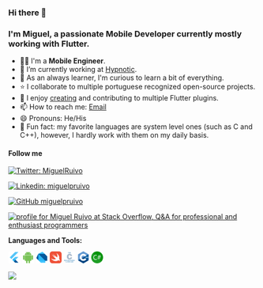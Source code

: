 ### Hi there 👋

### I'm Miguel, a passionate Mobile Developer currently mostly working with Flutter.

- 👨‍💻  I'm a **Mobile Engineer**.
- 🔭  I’m currently working at [Hypnotic](https://hypnotic.pt/).
- 📖  As an always learner, I'm curious to learn a bit of everything.
- ⭐️  I collaborate to multiple portuguese recognized open-source projects.
- 💙  I enjoy [creating](https://pub.dev/publishers/miguelruivo.com/packages) and contributing to multiple Flutter plugins.
- 📫  How to reach me: [Email](mailto:miguel@miguelruivo.com)
- 😄  Pronouns: He/His
- 🤫  Fun fact: my favorite languages are system level ones (such as C and C++), however, I hardly work with them on my daily basis.

#### Follow me
[![Twitter: MiguelRuivo](https://img.shields.io/twitter/follow/MiguelRuivo?style=social)](https://twitter.com/miguelruivo)

[![Linkedin: miguelpruivo](https://img.shields.io/badge/-miguelpruivo-blue?style=flat-square&logo=Linkedin&logoColor=white&link=https://www.linkedin.com/in/miguelpruivo/)](https://www.linkedin.com/in/miguelpruivo/)

[![GitHub miguelpruivo](https://img.shields.io/github/followers/miguelpruivo?label=follow&style=social)](https://github.com/miguelpruivo)

<a href="https://stackoverflow.com/users/6919963/miguel-ruivo"><img src="https://stackoverflow.com/users/flair/6919963.png?theme=dark" width="208" height="58" alt="profile for Miguel Ruivo at Stack Overflow, Q&amp;A for professional and enthusiast programmers" title="profile for Miguel Ruivo at Stack Overflow, Q&amp;A for professional and enthusiast programmers"></a>

**Languages and Tools:**  

<code><img height="24" src="https://raw.githubusercontent.com/github/explore/80688e429a7d4ef2fca1e82350fe8e3517d3494d/topics/flutter/flutter.png"></code>
<code><img height="24" src="https://raw.githubusercontent.com/github/explore/80688e429a7d4ef2fca1e82350fe8e3517d3494d/topics/android/android.png"></code>
<code><img height="24" src="https://raw.githubusercontent.com/github/explore/80688e429a7d4ef2fca1e82350fe8e3517d3494d/topics/dart/dart.png"></code>
<code><img height="24" src="https://raw.githubusercontent.com/github/explore/80688e429a7d4ef2fca1e82350fe8e3517d3494d/topics/swift/swift.png"></code>
<code><img height="24" src="https://raw.githubusercontent.com/github/explore/80688e429a7d4ef2fca1e82350fe8e3517d3494d/topics/c/c.png"></code>
<code><img height="24" src="https://raw.githubusercontent.com/github/explore/80688e429a7d4ef2fca1e82350fe8e3517d3494d/topics/cpp/cpp.png"></code>
<code><img height="24" src="https://raw.githubusercontent.com/github/explore/80688e429a7d4ef2fca1e82350fe8e3517d3494d/topics/csharp/csharp.png"></code>

<img src="https://github-readme-stats.vercel.app/api?username=miguelpruivo&&show_icons=true&title_color=00bfff&icon_color=00bfff&text_color=ffffff&bg_color=151515">
